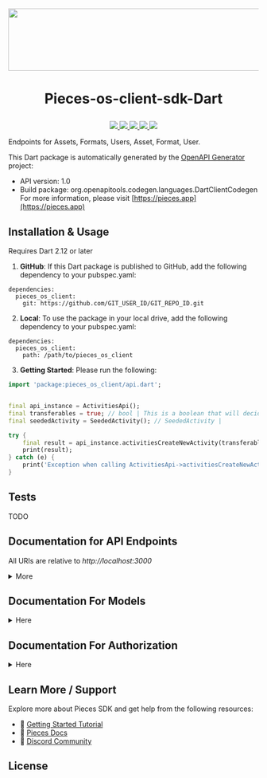<h1 align="center">
    <b>
        <a href="https://pieces.app">
            <img src="https://github.com/Arindam200/pieces-readme-template/assets/109217591/4a8ebb8f-a46c-49fe-a0a4-a6ee41583a99" height="125" width="600" />
        </a><br>
    </b>
</h1>

# <p align="center"> Pieces-os-client-sdk-Dart
   <p align="center">
      <a href="https://github.com/pieces-app/pieces-os-client-sdk-for-dart" alt="GitHub contributors">
         <img src="https://img.shields.io/github/contributors/pieces-app/pieces-os-client-sdk-for-dart.svg" />
      <a>
      <a href="https://github.com/pieces-app/pieces-os-client-sdk-for-dart" alt="GitHub issues by-label">
         <img src="https://img.shields.io/github/issues/pieces-app/pieces-os-client-sdk-for-dart" />
      </a>
      <a href="https://discord.gg/getpieces" alt="Discord">
         <img src="https://img.shields.io/badge/Discord-@layer5.svg?color=7389D8&label&logo=discord&logoColor=ffffff" />
      </a>
      <a href="https://twitter.com/getpieces" alt="Twitter Follow">
         <img src="https://img.shields.io/twitter/follow/getpieces.svg?label=Follow" />
      </a>
      <a href="https://github.com/pieces-app/pieces-os-client-sdk-for-dart" alt="License">
         <img src="https://img.shields.io/github/license/pieces-app/pieces-os-client-sdk-for-python.svg" />
      </a>
   </p>
</p>

Endpoints for Assets, Formats, Users, Asset, Format, User.

This Dart package is automatically generated by the [OpenAPI Generator](https://openapi-generator.tech) project:

- API version: 1.0
- Build package: org.openapitools.codegen.languages.DartClientCodegen
For more information, please visit [https://pieces.app](https://pieces.app)


## Installation & Usage
Requires Dart 2.12 or later

1. **GitHub**: If this Dart package is published to GitHub, add the following dependency to your pubspec.yaml:
```
dependencies:
  pieces_os_client:
    git: https://github.com/GIT_USER_ID/GIT_REPO_ID.git
```

2. **Local**: To use the package in your local drive, add the following dependency to your pubspec.yaml:
```
dependencies:
  pieces_os_client:
    path: /path/to/pieces_os_client
```
3. **Getting Started**: Please run the following:

```dart
import 'package:pieces_os_client/api.dart';


final api_instance = ActivitiesApi();
final transferables = true; // bool | This is a boolean that will decided if we are want to return the transferable data (default) or not(performance enhancement)
final seededActivity = SeededActivity(); // SeededActivity | 

try {
    final result = api_instance.activitiesCreateNewActivity(transferables, seededActivity);
    print(result);
} catch (e) {
    print('Exception when calling ActivitiesApi->activitiesCreateNewActivity: $e\n');
}

```

## Tests

TODO

## Documentation for API Endpoints

All URIs are relative to *http://localhost:3000*

<details>
<summary>More</summary>

Class | Method | HTTP request | Description
------------ | ------------- | ------------- | -------------
*ActivitiesApi* | [**activitiesCreateNewActivity**](doc//ActivitiesApi.md#activitiescreatenewactivity) | **POST** /activities/create | /activities/create [POST]
*ActivitiesApi* | [**activitiesDeleteSpecificActivity**](doc//ActivitiesApi.md#activitiesdeletespecificactivity) | **POST** /activities/{activity}/delete | /activities/{activity}/delete [POST]
*ActivitiesApi* | [**activitiesSnapshot**](doc//ActivitiesApi.md#activitiessnapshot) | **GET** /activities | /activities [GET]
*ActivityApi* | [**activitiesSpecificActivitySnapshot**](doc//ActivityApi.md#activitiesspecificactivitysnapshot) | **GET** /activity/{activity} | /activity/{activity} [GET]
*ActivityApi* | [**activityIdentifiersSnapshot**](doc//ActivityApi.md#activityidentifierssnapshot) | **GET** /activity/identifiers | /activity/identifiers [GET]
*ActivityApi* | [**activityUpdate**](doc//ActivityApi.md#activityupdate) | **POST** /activity/update | /activity/update [POST]
*AllocationApi* | [**allocationSnapshot**](doc//AllocationApi.md#allocationsnapshot) | **GET** /allocation/{allocation} | /allocation/{allocation} [GET]
*AllocationApi* | [**allocationUpdate**](doc//AllocationApi.md#allocationupdate) | **POST** /allocation/update | /allocation/update [POST]
*AllocationsApi* | [**allocationsConnectNewCloud**](doc//AllocationsApi.md#allocationsconnectnewcloud) | **POST** /allocations/connect | /allocations/connect [POST]
*AllocationsApi* | [**allocationsCreateNewAllocation**](doc//AllocationsApi.md#allocationscreatenewallocation) | **POST** /allocations/create | /allocations/create [POST]
*AllocationsApi* | [**allocationsDeleteAllocation**](doc//AllocationsApi.md#allocationsdeleteallocation) | **POST** /allocations/delete | /allocations/delete [POST]
*AllocationsApi* | [**allocationsDisconnectCloud**](doc//AllocationsApi.md#allocationsdisconnectcloud) | **POST** /allocations/disconnect | /allocations/disconnect [POST]
*AllocationsApi* | [**allocationsReconnectCloud**](doc//AllocationsApi.md#allocationsreconnectcloud) | **POST** /allocations/reconnect | /allocations/reconnect [POST]
*AllocationsApi* | [**allocationsSnapshot**](doc//AllocationsApi.md#allocationssnapshot) | **GET** /allocations | /allocations [GET]
*AnalysesApi* | [**analysesSnapshot**](doc//AnalysesApi.md#analysessnapshot) | **GET** /analyses | Your GET endpoint
*AnchorApi* | [**anchorRename**](doc//AnchorApi.md#anchorrename) | **POST** /anchor/{anchor}/rename | /anchor/{anchor}/rename [POST]
*AnchorApi* | [**anchorScoresIncrement**](doc//AnchorApi.md#anchorscoresincrement) | **POST** /anchor/{anchor}/scores/increment | '/anchor/{anchor}/scores/increment' [POST]
*AnchorApi* | [**anchorSpecificAnchorSnapshot**](doc//AnchorApi.md#anchorspecificanchorsnapshot) | **GET** /anchor/{anchor} | /anchor/{anchor} [GET]
*AnchorApi* | [**anchorUpdate**](doc//AnchorApi.md#anchorupdate) | **POST** /anchor/update | /anchor/update [POST]
*AnchorPointApi* | [**anchorPointScoresIncrement**](doc//AnchorPointApi.md#anchorpointscoresincrement) | **POST** /anchor_point/{anchor_point}/scores/increment | '/anchor_point/{anchor_point}/scores/increment' [POST]
*AnchorPointApi* | [**anchorPointSpecificAnchorPointSnapshot**](doc//AnchorPointApi.md#anchorpointspecificanchorpointsnapshot) | **GET** /anchor_point/{anchor_point} | /anchor_point/{anchor_point} [GET]
*AnchorPointApi* | [**anchorPointUpdate**](doc//AnchorPointApi.md#anchorpointupdate) | **POST** /anchor_point/update | /anchor_point/update [POST]
*AnchorPointsApi* | [**anchorPointsCreateNewAnchorPoint**](doc//AnchorPointsApi.md#anchorpointscreatenewanchorpoint) | **POST** /anchor_points/create | /anchor_points/create [POST]
*AnchorPointsApi* | [**anchorPointsDeleteSpecificAnchorPoint**](doc//AnchorPointsApi.md#anchorpointsdeletespecificanchorpoint) | **POST** /anchor_points/{anchor_point}/delete | /anchor_points/{anchor_point}/delete [POST]
*AnchorPointsApi* | [**anchorPointsSnapshot**](doc//AnchorPointsApi.md#anchorpointssnapshot) | **GET** /anchor_points | /anchor_points [GET]
*AnchorsApi* | [**anchorDisassociateAsset**](doc//AnchorsApi.md#anchordisassociateasset) | **POST** /anchors/{anchor}/assets/delete/{asset} | /anchors/{anchor}/assets/delete/{asset} [POST]
*AnchorsApi* | [**anchorsCreateNewAnchor**](doc//AnchorsApi.md#anchorscreatenewanchor) | **POST** /anchors/create | /anchors/create [POST]
*AnchorsApi* | [**anchorsDeleteSpecificAnchor**](doc//AnchorsApi.md#anchorsdeletespecificanchor) | **POST** /anchors/{anchor}/delete | /anchors/{anchor}/delete [POST]
*AnchorsApi* | [**anchorsSnapshot**](doc//AnchorsApi.md#anchorssnapshot) | **GET** /anchors | /anchors [GET]
*AnnotationApi* | [**annotationScoresIncrement**](doc//AnnotationApi.md#annotationscoresincrement) | **POST** /annotation/{annotation}/scores/increment | '/annotation/{annotation}/scores/increment' [POST]
*AnnotationApi* | [**annotationSpecificAnnotationSnapshot**](doc//AnnotationApi.md#annotationspecificannotationsnapshot) | **GET** /annotation/{annotation} | /annotation/{annotation} [GET]
*AnnotationApi* | [**annotationUpdate**](doc//AnnotationApi.md#annotationupdate) | **POST** /annotation/update | /annotation/update [POST]
*AnnotationsApi* | [**annotationsCreateNewAnnotation**](doc//AnnotationsApi.md#annotationscreatenewannotation) | **POST** /annotations/create | /annotations/create [POST]
*AnnotationsApi* | [**annotationsDeleteSpecificAnnotation**](doc//AnnotationsApi.md#annotationsdeletespecificannotation) | **POST** /annotations/{annotation}/delete | /annotations/{annotation}/delete [POST]
*AnnotationsApi* | [**annotationsSnapshot**](doc//AnnotationsApi.md#annotationssnapshot) | **GET** /annotations | /annotations [GET]
*ApplicationApi* | [**applicationUpdate**](doc//ApplicationApi.md#applicationupdate) | **POST** /application/update | /application/update [GET]
*ApplicationsApi* | [**applicationsExternalRelated**](doc//ApplicationsApi.md#applicationsexternalrelated) | **GET** /applications/external/related | /applications/external/related [GET]
*ApplicationsApi* | [**applicationsExternalSnapshot**](doc//ApplicationsApi.md#applicationsexternalsnapshot) | **GET** /applications/external | /applications/external [GET]
*ApplicationsApi* | [**applicationsRegister**](doc//ApplicationsApi.md#applicationsregister) | **POST** /applications/register | /applications/register [POST]
*ApplicationsApi* | [**applicationsSessionClose**](doc//ApplicationsApi.md#applicationssessionclose) | **POST** /applications/session/close | /applications/session/close [POST]
*ApplicationsApi* | [**applicationsSessionOpen**](doc//ApplicationsApi.md#applicationssessionopen) | **POST** /applications/session/open | /applications/session/open [POST]
*ApplicationsApi* | [**applicationsSessionSnapshot**](doc//ApplicationsApi.md#applicationssessionsnapshot) | **GET** /applications/sessions/{session} | /applications/sessions/{session} [GET]
*ApplicationsApi* | [**applicationsSnapshot**](doc//ApplicationsApi.md#applicationssnapshot) | **GET** /applications | /applications [GET]
*ApplicationsApi* | [**applicationsSpecificApplicationSnapshot**](doc//ApplicationsApi.md#applicationsspecificapplicationsnapshot) | **GET** /applications/{application} | /applications/{application} [GET]
*ApplicationsApi* | [**applicationsUsageEngagementInteraction**](doc//ApplicationsApi.md#applicationsusageengagementinteraction) | **POST** /applications/usage/engagement/interaction | /applications/usage/engagement/interaction [POST] Scoped to Apps
*ApplicationsApi* | [**applicationsUsageEngagementKeyboard**](doc//ApplicationsApi.md#applicationsusageengagementkeyboard) | **POST** /applications/usage/engagement/keyboard | /applications/usage/engagement/keyboard [POST] Scoped to Apps
*ApplicationsApi* | [**applicationsUsageInstallation**](doc//ApplicationsApi.md#applicationsusageinstallation) | **POST** /applications/usage/installation | /applications/usage/installation [POST]
*ApplicationsApi* | [**postApplicationsUsageUpdated**](doc//ApplicationsApi.md#postapplicationsusageupdated) | **POST** /applications/usage/updated | /applications/usage/updated [POST]
*AssetApi* | [**assetAssociateTag**](doc//AssetApi.md#assetassociatetag) | **POST** /asset/{asset}/tags/associate/{tag} | /asset/{asset}/tags/associate/{tag} [POST]
*AssetApi* | [**assetAssociateWebsite**](doc//AssetApi.md#assetassociatewebsite) | **POST** /asset/{asset}/websites/associate/{website} | /asset/{asset}/websites/associate/{website} [POST]
*AssetApi* | [**assetDisassociateTag**](doc//AssetApi.md#assetdisassociatetag) | **POST** /asset/{asset}/tags/disassociate/{tag} | /asset/{asset}/tags/disassociate/{tag} [POST]
*AssetApi* | [**assetDisassociateWebsite**](doc//AssetApi.md#assetdisassociatewebsite) | **POST** /asset/{asset}/websites/disassociate/{website} | /asset/{asset}/websites/disassociate/{website} [POST]
*AssetApi* | [**assetFormats**](doc//AssetApi.md#assetformats) | **GET** /asset/{asset}/formats | /asset/{asset}/formats [GET] Scoped To Asset
*AssetApi* | [**assetReclassify**](doc//AssetApi.md#assetreclassify) | **POST** /asset/reclassify | /asset/reclassify [POST]
*AssetApi* | [**assetScoresIncrement**](doc//AssetApi.md#assetscoresincrement) | **POST** /asset/{asset}/scores/increment | '/asset/{asset}/scores/increment' [POST]
*AssetApi* | [**assetSnapshot**](doc//AssetApi.md#assetsnapshot) | **GET** /asset/{asset} | /asset/{asset} [GET] Scoped To Asset
*AssetApi* | [**assetSnapshotPost**](doc//AssetApi.md#assetsnapshotpost) | **POST** /asset/{asset} | /asset/{asset} [POST] Scoped to an Asset
*AssetApi* | [**assetSpecificAssetActivities**](doc//AssetApi.md#assetspecificassetactivities) | **GET** /asset/{asset}/activities | /asset/{asset}/activities [GET]
*AssetApi* | [**assetSpecificAssetConversations**](doc//AssetApi.md#assetspecificassetconversations) | **GET** /asset/{asset}/conversations | /asset/{asset}/conversations [GET]
*AssetApi* | [**assetSpecificAssetExport**](doc//AssetApi.md#assetspecificassetexport) | **GET** /asset/{asset}/export | [GET] /asset/{asset}/export
*AssetApi* | [**assetUpdate**](doc//AssetApi.md#assetupdate) | **POST** /asset/update | /asset/update [POST] Scoped to Asset
*AssetsApi* | [**assetsCreateNewAsset**](doc//AssetsApi.md#assetscreatenewasset) | **POST** /assets/create | /assets/create [POST] Scoped to Asset
*AssetsApi* | [**assetsDeleteAsset**](doc//AssetsApi.md#assetsdeleteasset) | **POST** /assets/{asset}/delete | /assets/delete [POST] Scoped to Asset
*AssetsApi* | [**assetsDraft**](doc//AssetsApi.md#assetsdraft) | **POST** /assets/draft | /assets/draft [POST]
*AssetsApi* | [**assetsGetRecommendedAssets**](doc//AssetsApi.md#assetsgetrecommendedassets) | **GET** /assets/recommended | Your GET endpoint
*AssetsApi* | [**assetsGetRelatedAssets**](doc//AssetsApi.md#assetsgetrelatedassets) | **GET** /assets/related | /assets/related [GET]
*AssetsApi* | [**assetsIdentifiersSnapshot**](doc//AssetsApi.md#assetsidentifierssnapshot) | **GET** /assets/identifiers | /assets/identifiers [GET]
*AssetsApi* | [**assetsPseudoSnapshot**](doc//AssetsApi.md#assetspseudosnapshot) | **GET** /assets/pseudo | /assets/pseudo [GET]
*AssetsApi* | [**assetsSearchAssets**](doc//AssetsApi.md#assetssearchassets) | **GET** /assets/search | /assets/search?query=string [GET]
*AssetsApi* | [**assetsSearchWithFilters**](doc//AssetsApi.md#assetssearchwithfilters) | **POST** /assets/search | /assets/search [POST]
*AssetsApi* | [**assetsSnapshot**](doc//AssetsApi.md#assetssnapshot) | **GET** /assets | /assets [GET] Scoped to Assets
*AssetsApi* | [**assetsSpecificAssetFormatsSnapshot**](doc//AssetsApi.md#assetsspecificassetformatssnapshot) | **GET** /assets/{asset}/formats | /assets/{asset}/formats [GET] Scoped To Assets
*AssetsApi* | [**assetsSpecificAssetSnapshot**](doc//AssetsApi.md#assetsspecificassetsnapshot) | **GET** /assets/{asset} | /assets/{asset} [GET] Scoped to Assets
*AssetsApi* | [**assetsStreamIdentifiers**](doc//AssetsApi.md#assetsstreamidentifiers) | **GET** /assets/stream/identifiers | /assets/stream/identifiers [GET]
*AssetsApi* | [**getAssetsStreamTransferables**](doc//AssetsApi.md#getassetsstreamtransferables) | **GET** /assets/stream/transferables | Your GET endpoint
*AssetsApi* | [**streamAssets**](doc//AssetsApi.md#streamassets) | **GET** /assets/stream | /assets/stream [GET]
*Auth0Api* | [**auth0Logout**](doc//Auth0Api.md#auth0logout) | **GET** /v2/logout | https://auth.pieces.services/v2/logout [GET]
*Auth0Api* | [**authorizeAuth0**](doc//Auth0Api.md#authorizeauth0) | **GET** /authorize | https://auth.pieces.services/authorize [GET]
*Auth0Api* | [**exchangeForAuth0Token**](doc//Auth0Api.md#exchangeforauth0token) | **POST** /oauth/token | https://auth.pieces.services/oauth/token [POST]
*Auth0Api* | [**getAuth0UserInfo**](doc//Auth0Api.md#getauth0userinfo) | **GET** /userinfo | https://auth.pieces.services/userinfo [GET]
*BackupApi* | [**backup**](doc//BackupApi.md#backup) | **POST** /backup | /backup [POST]
*BackupApi* | [**backupAsset**](doc//BackupApi.md#backupasset) | **POST** /backup/asset | /backup/asset [POST]
*ClassificationApi* | [**convertGenericClassification**](doc//ClassificationApi.md#convertgenericclassification) | **POST** /classification/generic/convert | Convert Generic Classification
*CodeAnalysesApi* | [**codeAnalysesSnapshot**](doc//CodeAnalysesApi.md#codeanalysessnapshot) | **GET** /code_analyses | Your GET endpoint
*ConnectorApi* | [**connect**](doc//ConnectorApi.md#connect) | **POST** /connect | /connect [POST]
*ConnectorApi* | [**intention**](doc//ConnectorApi.md#intention) | **POST** /{application}/intention | /{application}/intention [POST]
*ConnectorApi* | [**onboarded**](doc//ConnectorApi.md#onboarded) | **POST** /{application}/onboarded | /onboarded [POST]
*ConnectorApi* | [**react**](doc//ConnectorApi.md#react) | **POST** /{application}/reaction | /{application}/reaction [POST]
*ConnectorApi* | [**suggest**](doc//ConnectorApi.md#suggest) | **POST** /{application}/suggestion | /{application}/suggestion [POST]
*ConnectorApi* | [**track**](doc//ConnectorApi.md#track) | **POST** /{application}/track | /{application}/track [POST]
*ConversationApi* | [**conversationAssociateAnchor**](doc//ConversationApi.md#conversationassociateanchor) | **POST** /conversation/{conversation}/anchors/associate/{anchor} | /conversation/{conversation}/anchors/associate/{anchor} [POST]
*ConversationApi* | [**conversationAssociateAsset**](doc//ConversationApi.md#conversationassociateasset) | **POST** /conversation/{conversation}/assets/associate/{asset} | /conversation/{conversation}/assets/associate/{asset} [POST]
*ConversationApi* | [**conversationAssociateWebsite**](doc//ConversationApi.md#conversationassociatewebsite) | **POST** /conversation/{conversation}/websites/associate/{website} | /conversation/{conversation}/websites/associate/{website} [POST]
*ConversationApi* | [**conversationDisassociateAnchor**](doc//ConversationApi.md#conversationdisassociateanchor) | **POST** /conversation/{conversation}/anchors/delete/{anchor} | /conversation/{conversation}/anchors/delete/{anchor} [POST]
*ConversationApi* | [**conversationDisassociateAsset**](doc//ConversationApi.md#conversationdisassociateasset) | **POST** /conversation/{conversation}/assets/delete/{asset} | /conversation/{conversation}/assets/delete/{asset} [POST]
*ConversationApi* | [**conversationDisassociateWebsite**](doc//ConversationApi.md#conversationdisassociatewebsite) | **POST** /conversation/{conversation}/websites/disassociate/{website} | /website/{website}/websites/disassociate/{website} [POST]
*ConversationApi* | [**conversationGetSpecificConversation**](doc//ConversationApi.md#conversationgetspecificconversation) | **GET** /conversation/{conversation} | /conversation/{conversation} [GET]
*ConversationApi* | [**conversationGroundingMessagesAssociateMessage**](doc//ConversationApi.md#conversationgroundingmessagesassociatemessage) | **POST** /conversation/{conversation}/grounding/messages/associate/{message} | /conversation/{conversation}/grounding/messages/associate/{message} [POST]
*ConversationApi* | [**conversationGroundingMessagesDisassociateMessage**](doc//ConversationApi.md#conversationgroundingmessagesdisassociatemessage) | **POST** /conversation/{conversation}/grounding/messages/disassociate/{message} | /conversation/{conversation}/grounding/messages/disassociate/{message} [POST]
*ConversationApi* | [**conversationScoresIncrement**](doc//ConversationApi.md#conversationscoresincrement) | **POST** /conversation/{conversation}/scores/increment | '/conversation/{conversation}/scores/increment' [POST]
*ConversationApi* | [**conversationSpecificConversationMessages**](doc//ConversationApi.md#conversationspecificconversationmessages) | **GET** /conversation/{conversation}/messages | /conversation/{conversation}/messages [GET]
*ConversationApi* | [**conversationSpecificConversationRename**](doc//ConversationApi.md#conversationspecificconversationrename) | **POST** /conversation/{conversation}/rename | /conversation/{conversation}/rename [POST]
*ConversationApi* | [**conversationSummarize**](doc//ConversationApi.md#conversationsummarize) | **POST** /conversation/{conversation}/summarize | /conversation/{conversation}/summarize [POST]
*ConversationApi* | [**conversationUpdate**](doc//ConversationApi.md#conversationupdate) | **POST** /conversation/update | /conversation/update [POST]
*ConversationMessageApi* | [**messageAssociateAnnotation**](doc//ConversationMessageApi.md#messageassociateannotation) | **POST** /message/{message}/annotations/associate/{annotation} | /message/{message}/annotations/associate/{annotation} [POST]
*ConversationMessageApi* | [**messageDisassociateAnnotation**](doc//ConversationMessageApi.md#messagedisassociateannotation) | **POST** /message/{message}/annotations/disassociate/{annotation} | /message/{message}/annotations/disassociate/{annotation} [POST]
*ConversationMessageApi* | [**messageScoresIncrement**](doc//ConversationMessageApi.md#messagescoresincrement) | **POST** /message/{message}/scores/increment | '/message/{message}/scores/increment' [POST]
*ConversationMessageApi* | [**messageSpecificMessageSnapshot**](doc//ConversationMessageApi.md#messagespecificmessagesnapshot) | **GET** /message/{message} | /message/{message} [GET]
*ConversationMessageApi* | [**messageSpecificMessageUpdate**](doc//ConversationMessageApi.md#messagespecificmessageupdate) | **POST** /message/update | /message/update [GET]
*ConversationMessagesApi* | [**messagesCreateSpecificMessage**](doc//ConversationMessagesApi.md#messagescreatespecificmessage) | **POST** /messages/create | /messages/create [POST]
*ConversationMessagesApi* | [**messagesDeleteSpecificMessage**](doc//ConversationMessagesApi.md#messagesdeletespecificmessage) | **POST** /messages/{message}/delete | /messages/{message}/delete [POST]
*ConversationMessagesApi* | [**messagesSnapshot**](doc//ConversationMessagesApi.md#messagessnapshot) | **GET** /messages | /messages [GET]
*ConversationsApi* | [**conversationsCreateFromAsset**](doc//ConversationsApi.md#conversationscreatefromasset) | **POST** /conversations/create/from_asset/{asset} | /conversations/create/from_asset/{asset} [POST]
*ConversationsApi* | [**conversationsCreateSpecificConversation**](doc//ConversationsApi.md#conversationscreatespecificconversation) | **POST** /conversations/create | /conversations/create [POST]
*ConversationsApi* | [**conversationsDeleteSpecificConversation**](doc//ConversationsApi.md#conversationsdeletespecificconversation) | **POST** /conversations/{conversation}/delete | /conversations/{conversation}/delete [POST]
*ConversationsApi* | [**conversationsIdentifiersSnapshot**](doc//ConversationsApi.md#conversationsidentifierssnapshot) | **GET** /conversations/identifiers | /conversations/identifiers [GET]
*ConversationsApi* | [**conversationsSnapshot**](doc//ConversationsApi.md#conversationssnapshot) | **GET** /conversations | /conversations [GET]
*ConversationsApi* | [**conversationsStreamIdentifiers**](doc//ConversationsApi.md#conversationsstreamidentifiers) | **GET** /conversations/stream/identifiers | /conversations/stream/identifiers [STREAMED]
*DatabaseApi* | [**databaseExport**](doc//DatabaseApi.md#databaseexport) | **GET** /database/export | Your GET endpoint
*DatabaseApi* | [**databaseImport**](doc//DatabaseApi.md#databaseimport) | **POST** /database/import | /database/import [POST]
*DiscoveryApi* | [**discoveryDiscoverAssets**](doc//DiscoveryApi.md#discoverydiscoverassets) | **POST** /discovery/discover/assets | /discovery/discover/assets [POST]
*DiscoveryApi* | [**discoveryDiscoverAssetsHtml**](doc//DiscoveryApi.md#discoverydiscoverassetshtml) | **POST** /discovery/discover/assets/html | /discovery/discover/assets/html[POST]
*DiscoveryApi* | [**discoveryDiscoverSensitives**](doc//DiscoveryApi.md#discoverydiscoversensitives) | **POST** /discovery/discover/sensitives | /discovery/discover/sensitives [POST]
*DiscoveryApi* | [**discoveryDiscoverTagsRelated**](doc//DiscoveryApi.md#discoverydiscovertagsrelated) | **POST** /discovery/discover/tags/related | /discovery/discover/tags/related [POST]
*DistributionApi* | [**distributionUpdate**](doc//DistributionApi.md#distributionupdate) | **POST** /distribution/update | /distribution/update [POST]
*DistributionApi* | [**distributionsSpecificDistributionSnapshot**](doc//DistributionApi.md#distributionsspecificdistributionsnapshot) | **GET** /distribution/{distribution} | /distribution/{distribution} [GET]
*DistributionsApi* | [**distributionsCreateNewDistribution**](doc//DistributionsApi.md#distributionscreatenewdistribution) | **POST** /distributions/create | /distributions/create [POST]
*DistributionsApi* | [**distributionsDeleteSpecificDistribution**](doc//DistributionsApi.md#distributionsdeletespecificdistribution) | **POST** /distributions/{distribution}/delete | /distributions/{distribution}/delete [POST]
*DistributionsApi* | [**distributionsSnapshot**](doc//DistributionsApi.md#distributionssnapshot) | **GET** /distributions | /distributions [GET]
*ExternalProviderApi* | [**externalProviderApiKeyCreate**](doc//ExternalProviderApi.md#externalproviderapikeycreate) | **POST** /external_provider/api_key/create | /external_provider/api_key/create [POST]
*ExternalProviderApi* | [**externalProviderApiKeyDelete**](doc//ExternalProviderApi.md#externalproviderapikeydelete) | **POST** /external_provider/api_key/delete | /external_provider/api_key/delete [POST]
*ExternalProviderApi* | [**externalProviderApiKeyUpdate**](doc//ExternalProviderApi.md#externalproviderapikeyupdate) | **POST** /external_provider/api_key/update | /external_provider/api_key/update [POST]
*FormatApi* | [**formatAnalysis**](doc//FormatApi.md#formatanalysis) | **GET** /format/{format}/analysis | /format/{format}/analysis [GET]
*FormatApi* | [**formatReclassify**](doc//FormatApi.md#formatreclassify) | **POST** /format/reclassify | /format/reclassify [POST]
*FormatApi* | [**formatSnapshot**](doc//FormatApi.md#formatsnapshot) | **GET** /format/{format} | /format/{format} [GET] Scoped to Format
*FormatApi* | [**formatUpdateValue**](doc//FormatApi.md#formatupdatevalue) | **POST** /format/update/value | [POST] /format/update/value
*FormatApi* | [**formatUsageEvent**](doc//FormatApi.md#formatusageevent) | **POST** /format/usage/event | /format/usage/event [POST] Scoped to Format
*FormatsApi* | [**formatsSnapshot**](doc//FormatsApi.md#formatssnapshot) | **GET** /formats | /formats [GET] Scoped to Formats
*FormatsApi* | [**formatsSpecificFormatSnapshot**](doc//FormatsApi.md#formatsspecificformatsnapshot) | **GET** /formats/{format} | /formats/{format} [GET] Scoped to Formats
*GithubApi* | [**importGithubGists**](doc//GithubApi.md#importgithubgists) | **POST** /github/gists/import | /github/gists/import [POST]
*HintApi* | [**hintScoresIncrement**](doc//HintApi.md#hintscoresincrement) | **POST** /hint/{hint}/scores/increment | '/hint/{hint}/scores/increment' [POST]
*HintApi* | [**hintSpecificHintSnapshot**](doc//HintApi.md#hintspecifichintsnapshot) | **GET** /hint/{hint} | /hint/{hint} [POST]
*HintApi* | [**hintUpdate**](doc//HintApi.md#hintupdate) | **POST** /hint/update | /hint/update [POST]
*HintsApi* | [**hintsCreateNewHint**](doc//HintsApi.md#hintscreatenewhint) | **POST** /hints/create | /hints/create [POST]
*HintsApi* | [**hintsDeleteSpecificHint**](doc//HintsApi.md#hintsdeletespecifichint) | **POST** /hints/{hint}/delete | /hints/{hint}/delete [POST]
*HintsApi* | [**hintsSnapshot**](doc//HintsApi.md#hintssnapshot) | **GET** /hints | /hints [GET]
*ImageAnalysesApi* | [**imageAnalysesSnapshot**](doc//ImageAnalysesApi.md#imageanalysessnapshot) | **GET** /image_analyses | Your GET endpoint
*LinkifyApi* | [**linkify**](doc//LinkifyApi.md#linkify) | **POST** /linkify | /linkify [POST]
*LinkifyApi* | [**linkifyMultiple**](doc//LinkifyApi.md#linkifymultiple) | **POST** /linkify/multiple | /linkify/multiple [POST]
*LinkifyApi* | [**linkifyShareRevoke**](doc//LinkifyApi.md#linkifysharerevoke) | **POST** /linkify/{share}/revoke | [POST} /linkify/{share}/revoke
*MacOSApi* | [**assetsCreateNewAssetFromMacos**](doc//MacOSApi.md#assetscreatenewassetfrommacos) | **POST** /macos/assets/create | /macos/assets/create [Post]
*MachineLearningApi* | [**personificationTechnicalLanguageGeneration**](doc//MachineLearningApi.md#personificationtechnicallanguagegeneration) | **POST** /machine_learning/text/technical_language/generators/personification | /machine_learning/text/technical_language/generators/personification [GET]
*MachineLearningApi* | [**segmentTechnicalLanguage**](doc//MachineLearningApi.md#segmenttechnicallanguage) | **POST** /machine_learning/text/technical_language/parsers/segmentation | /machine_learning/text/technical_language/parsers/segmentation [POST]
*MetricsApi* | [**getMetricsFormats**](doc//MetricsApi.md#getmetricsformats) | **GET** /metrics/formats | /metrics/formats [GET]
*MetricsApi* | [**metricsFormatsOrdered**](doc//MetricsApi.md#metricsformatsordered) | **GET** /metrics/formats/ordered | /metrics/formats/ordered [GET]
*ModelApi* | [**modelSpecificModelDownload**](doc//ModelApi.md#modelspecificmodeldownload) | **POST** /model/{model}/download | /model/{model}/download [POST]
*ModelApi* | [**modelSpecificModelDownloadCancel**](doc//ModelApi.md#modelspecificmodeldownloadcancel) | **POST** /model/{model}/download/cancel | /model/{model}/download/cancel [POST]
*ModelApi* | [**modelSpecificModelDownloadProgress**](doc//ModelApi.md#modelspecificmodeldownloadprogress) | **GET** /model/{model}/download/progress | /model/{model}/download/progress [WS]
*ModelApi* | [**modelSpecificModelLoad**](doc//ModelApi.md#modelspecificmodelload) | **POST** /model/{model}/load | /model/{model}/load [POST]
*ModelApi* | [**modelSpecificModelUnload**](doc//ModelApi.md#modelspecificmodelunload) | **POST** /model/{model}/unload | /model/{model}/unload [POST]
*ModelApi* | [**modelUpdate**](doc//ModelApi.md#modelupdate) | **POST** /model/update | /model/update [POST]
*ModelApi* | [**modelsSpecificModelSnapshot**](doc//ModelApi.md#modelsspecificmodelsnapshot) | **GET** /model/{model} | /model/{model} [GET]
*ModelsApi* | [**modelsCreateNewModel**](doc//ModelsApi.md#modelscreatenewmodel) | **POST** /models/create | /models/create [POST]
*ModelsApi* | [**modelsDeleteSpecificModel**](doc//ModelsApi.md#modelsdeletespecificmodel) | **POST** /models/{model}/delete | /models/{model}/delete [POST]
*ModelsApi* | [**modelsDeleteSpecificModelCache**](doc//ModelsApi.md#modelsdeletespecificmodelcache) | **POST** /models/{model}/delete/cache | /models/{model}/delete/cache [POST]
*ModelsApi* | [**modelsSnapshot**](doc//ModelsApi.md#modelssnapshot) | **GET** /models | /models [GET]
*ModelsApi* | [**unloadModels**](doc//ModelsApi.md#unloadmodels) | **POST** /models/unload | /models/unload [POST]
*NotificationsApi* | [**sendLocalNotification**](doc//NotificationsApi.md#sendlocalnotification) | **POST** /notifications/local/send | Send notification
*OCRAnalysesApi* | [**ocrAnalysesSnapshot**](doc//OCRAnalysesApi.md#ocranalysessnapshot) | **GET** /ocr_analyses | Your GET endpoint
*OSApi* | [**linkProvider**](doc//OSApi.md#linkprovider) | **POST** /os/link_provider | /os/link_provider [POST]
*OSApi* | [**osDeviceInformation**](doc//OSApi.md#osdeviceinformation) | **GET** /os/device/information | /os/device/information [GET]
*OSApi* | [**osRestart**](doc//OSApi.md#osrestart) | **GET** /os/restart | Your GET endpoint
*OSApi* | [**osUpdateCheck**](doc//OSApi.md#osupdatecheck) | **POST** /os/update/check | /os/update/check [POST]
*OSApi* | [**pickFiles**](doc//OSApi.md#pickfiles) | **POST** /os/files/pick | /os/files/pick [POST]
*OSApi* | [**pickFolders**](doc//OSApi.md#pickfolders) | **POST** /os/folders/pick | /os/folders/pick [POST]
*OSApi* | [**signIntoOS**](doc//OSApi.md#signintoos) | **POST** /os/sign_in | 
*OSApi* | [**signOutOfOS**](doc//OSApi.md#signoutofos) | **POST** /os/sign_out | /os/sign_out [POST]
*OpenAIApi* | [**openAiModelsList**](doc//OpenAIApi.md#openaimodelslist) | **POST** /open_ai/models/list | /open_ai/models/list [POST]
*PKCEApi* | [**clearPKCE**](doc//PKCEApi.md#clearpkce) | **POST** /pkce/clear | /pkce/clear [POST]
*PKCEApi* | [**generateCode**](doc//PKCEApi.md#generatecode) | **POST** /pkce/code | /pkce/code [POST]
*PKCEApi* | [**generateToken**](doc//PKCEApi.md#generatetoken) | **POST** /pkce/token | /pkce/token [POST]
*PKCEApi* | [**getChallenge**](doc//PKCEApi.md#getchallenge) | **GET** /pkce/challenge | Your GET endpoint
*PKCEApi* | [**respondWithCode**](doc//PKCEApi.md#respondwithcode) | **POST** /pkce/response/code | /pkce/response/code [POST]
*PersonApi* | [**personScoresIncrement**](doc//PersonApi.md#personscoresincrement) | **POST** /person/{person}/scores/increment | '/person/{person}/scores/increment' [POST]
*PersonApi* | [**personSnapshot**](doc//PersonApi.md#personsnapshot) | **GET** /person/{person} | /person/{person} [GET]
*PersonApi* | [**updatePerson**](doc//PersonApi.md#updateperson) | **POST** /person/update | /person/update [POST]
*PersonsApi* | [**personDisassociateAsset**](doc//PersonsApi.md#persondisassociateasset) | **POST** /persons/{person}/assets/delete/{asset} | /persons/{person}/assets/delete/{asset} [POST]
*PersonsApi* | [**personsCreateNewPerson**](doc//PersonsApi.md#personscreatenewperson) | **POST** /persons/create | /persons/create [POST]
*PersonsApi* | [**personsDeletePerson**](doc//PersonsApi.md#personsdeleteperson) | **POST** /persons/{person}/delete | /persons/{person}/delete [POST]
*PersonsApi* | [**personsSnapshot**](doc//PersonsApi.md#personssnapshot) | **GET** /persons | /persons [GET]
*PieceApi* | [**htmlShare**](doc//PieceApi.md#htmlshare) | **GET** / | / [GET]
*QGPTApi* | [**hints**](doc//QGPTApi.md#hints) | **POST** /qgpt/hints | /qgpt/hints [POST]
*QGPTApi* | [**personsRelated**](doc//QGPTApi.md#personsrelated) | **POST** /qgpt/persons/related | /qgpt/persons/related [POST]
*QGPTApi* | [**qgptStream**](doc//QGPTApi.md#qgptstream) | **GET** /qgpt/stream | /qgpt/stream [GET]
*QGPTApi* | [**question**](doc//QGPTApi.md#question) | **POST** /qgpt/question | /qgpt/question [POST]
*QGPTApi* | [**relevance**](doc//QGPTApi.md#relevance) | **POST** /qgpt/relevance | /qgpt/relevance [POST]
*QGPTApi* | [**reprompt**](doc//QGPTApi.md#reprompt) | **POST** /qgpt/reprompt | /qgpt/reprompt [POST]
*RelationshipApi* | [**relationshipsSpecificRelationshipSnapshot**](doc//RelationshipApi.md#relationshipsspecificrelationshipsnapshot) | **GET** /relationship/{relationship} | /relationship/{relationship} [GET]
*RelationshipsApi* | [**relationshipsSnapshot**](doc//RelationshipsApi.md#relationshipssnapshot) | **GET** /relationships | /relationships [GET]
*SearchApi* | [**fullTextSearch**](doc//SearchApi.md#fulltextsearch) | **GET** /search/full_text | /search/full_text [GET]
*SearchApi* | [**neuralCodeSearch**](doc//SearchApi.md#neuralcodesearch) | **GET** /search/neural_code | /search/neural_code [GET]
*SearchApi* | [**tagBasedSearch**](doc//SearchApi.md#tagbasedsearch) | **POST** /search/tag_based | /search/tag_based [POST]
*SensitiveApi* | [**sensitiveScoresIncrement**](doc//SensitiveApi.md#sensitivescoresincrement) | **POST** /sensitive/{sensitive}/scores/increment | '/sensitive/{sensitive}/scores/increment' [POST]
*SensitiveApi* | [**sensitiveSnapshot**](doc//SensitiveApi.md#sensitivesnapshot) | **GET** /sensitive/{sensitive} | /sensitive/{sensitive} [GET]
*SensitiveApi* | [**updateSensitive**](doc//SensitiveApi.md#updatesensitive) | **POST** /sensitive/update | /sensitive/update [POST]
*SensitivesApi* | [**sensitivesCreateNewSensitive**](doc//SensitivesApi.md#sensitivescreatenewsensitive) | **POST** /sensitives/create | /sensitives/create [POST]
*SensitivesApi* | [**sensitivesDeleteSensitive**](doc//SensitivesApi.md#sensitivesdeletesensitive) | **POST** /sensitives/{sensitive}/delete | /sensitives/{sensitive}/delete [POST]
*SensitivesApi* | [**sensitivesSnapshot**](doc//SensitivesApi.md#sensitivessnapshot) | **GET** /sensitives | /sensitives [GET]
*ShareApi* | [**shareScoresIncrement**](doc//ShareApi.md#sharescoresincrement) | **POST** /share/{share}/scores/increment | '/share/{share}/scores/increment' [POST]
*ShareApi* | [**shareSnapshot**](doc//ShareApi.md#sharesnapshot) | **GET** /share/{share} | /share/{share}
*ShareApi* | [**shareUpdate**](doc//ShareApi.md#shareupdate) | **POST** /share/update | /share/update [POST]
*SharesApi* | [**sharesCreateNewShare**](doc//SharesApi.md#sharescreatenewshare) | **POST** /shares/create | /shares/create [POST]
*SharesApi* | [**sharesDeleteShare**](doc//SharesApi.md#sharesdeleteshare) | **POST** /shares/{share}/delete | /shares/{share}/delete [POST]
*SharesApi* | [**sharesSnapshot**](doc//SharesApi.md#sharessnapshot) | **GET** /shares | /shares [GET]
*SharesApi* | [**sharesSpecificShareSnapshot**](doc//SharesApi.md#sharesspecificsharesnapshot) | **GET** /shares/{share} | /shares/{share} [GET]
*TagApi* | [**tagAssociateAsset**](doc//TagApi.md#tagassociateasset) | **POST** /tag/{tag}/assets/associate/{asset} | /tag/{tag}/assets/associate/{asset} [POST]
*TagApi* | [**tagAssociatePerson**](doc//TagApi.md#tagassociateperson) | **POST** /tag/{tag}/persons/associate/{person} | /tag/{tag}/persons/associate/{person} [POST]
*TagApi* | [**tagDisassociateAsset**](doc//TagApi.md#tagdisassociateasset) | **POST** /tag/{tag}/assets/disassociate/{asset} | /tag/{tag}/assets/disassociate/{asset} [POST]
*TagApi* | [**tagDisassociatePerson**](doc//TagApi.md#tagdisassociateperson) | **POST** /tag/{tag}/persons/disassociate/{person} | /tag/{tag}/persons/disassociate/{person} [POST]
*TagApi* | [**tagScoresIncrement**](doc//TagApi.md#tagscoresincrement) | **POST** /tag/{tag}/scores/increment | '/tag/{tag}/scores/increment' [POST]
*TagApi* | [**tagUpdate**](doc//TagApi.md#tagupdate) | **POST** /tag/update | /tag/update [POST]
*TagApi* | [**tagsSpecificTagSnapshot**](doc//TagApi.md#tagsspecifictagsnapshot) | **GET** /tag/{tag} | /tag/{tag} [GET]
*TagsApi* | [**tagsCreateNewTag**](doc//TagsApi.md#tagscreatenewtag) | **POST** /tags/create | /tags/create [POST]
*TagsApi* | [**tagsDeleteSpecificTag**](doc//TagsApi.md#tagsdeletespecifictag) | **POST** /tags/{tag}/delete | /tags/{tag}/delete [POST]
*TagsApi* | [**tagsExists**](doc//TagsApi.md#tagsexists) | **POST** /tags/exists | /tags/exists [POST]
*TagsApi* | [**tagsSnapshot**](doc//TagsApi.md#tagssnapshot) | **GET** /tags | /tags [GET]
*UltraSuiteApi* | [**assetsCreateUltraSuiteAsset**](doc//UltraSuiteApi.md#assetscreateultrasuiteasset) | **POST** /ultra_suite/assets/create | /ultra_suite/assets/create [POST]
*UserApi* | [**clearUser**](doc//UserApi.md#clearuser) | **POST** /user/clear | /user/clear
*UserApi* | [**selectUser**](doc//UserApi.md#selectuser) | **POST** /user/select | /user/select [POST]
*UserApi* | [**streamUser**](doc//UserApi.md#streamuser) | **GET** /user/stream | /user/stream [GET]
*UserApi* | [**updateUser**](doc//UserApi.md#updateuser) | **POST** /user/update | /user/update [POST]
*UserApi* | [**userProviders**](doc//UserApi.md#userproviders) | **GET** /user/providers | Your GET endpoint
*UserApi* | [**userSnapshot**](doc//UserApi.md#usersnapshot) | **GET** /user | /user [GET]
*UserApi* | [**userUpdateVanity**](doc//UserApi.md#userupdatevanity) | **POST** /user/update/vanity | /user/update/vanity [POST]
*UsersApi* | [**authenticateFromOauthToken**](doc//UsersApi.md#authenticatefromoauthtoken) | **POST** /users/authenticate/from_token | /users/authenticate/from_token [POST]
*UsersApi* | [**usersDisconnectUser**](doc//UsersApi.md#usersdisconnectuser) | **POST** /users/{user}/disconnect | /users/{user}/disconnect [POST]
*UsersApi* | [**usersSnapshot**](doc//UsersApi.md#userssnapshot) | **GET** /users | /users [GET]
*UsersApi* | [**usersSpecificUserSnapshot**](doc//UsersApi.md#usersspecificusersnapshot) | **GET** /users/{user} | /users/{user} [GET] Scoped to Users
*WebsiteApi* | [**websiteAssociateAsset**](doc//WebsiteApi.md#websiteassociateasset) | **POST** /website/{website}/assets/associate/{asset} | /website/{website}/assets/associate/{asset} [POST]
*WebsiteApi* | [**websiteAssociateConversation**](doc//WebsiteApi.md#websiteassociateconversation) | **POST** /website/{website}/conversations/associate/{conversation} | /website/{website}/conversations/associate/{conversation} [POST]
*WebsiteApi* | [**websiteAssociatePerson**](doc//WebsiteApi.md#websiteassociateperson) | **POST** /website/{website}/persons/associate/{person} | /website/{website}/persons/associate/{person} [POST]
*WebsiteApi* | [**websiteDisassociateAsset**](doc//WebsiteApi.md#websitedisassociateasset) | **POST** /website/{website}/assets/disassociate/{asset} | /website/{website}/assets/disassociate/{asset} [POST]
*WebsiteApi* | [**websiteDisassociateConversation**](doc//WebsiteApi.md#websitedisassociateconversation) | **POST** /website/{website}/conversations/disassociate/{conversation} | /website/{website}/conversations/disassociate/{conversation} [POST]
*WebsiteApi* | [**websiteDisassociatePerson**](doc//WebsiteApi.md#websitedisassociateperson) | **POST** /website/{website}/persons/disassociate/{person} | /website/{website}/persons/disassociate/{person} [POST]
*WebsiteApi* | [**websiteScoresIncrement**](doc//WebsiteApi.md#websitescoresincrement) | **POST** /website/{website}/scores/increment | '/website/{website}/scores/increment' [POST]
*WebsiteApi* | [**websiteUpdate**](doc//WebsiteApi.md#websiteupdate) | **POST** /website/update | /website/update [POST]
*WebsiteApi* | [**websitesSpecificWebsiteSnapshot**](doc//WebsiteApi.md#websitesspecificwebsitesnapshot) | **GET** /website/{website} | /website/{website} [GET]
*WebsitesApi* | [**websitesCreateNewWebsite**](doc//WebsitesApi.md#websitescreatenewwebsite) | **POST** /websites/create | /websites/create [POST]
*WebsitesApi* | [**websitesDeleteSpecificWebsite**](doc//WebsitesApi.md#websitesdeletespecificwebsite) | **POST** /websites/{website}/delete | /websites/{website}/delete [POST]
*WebsitesApi* | [**websitesExists**](doc//WebsitesApi.md#websitesexists) | **POST** /websites/exists | /websites/exists [POST]
*WebsitesApi* | [**websitesSnapshot**](doc//WebsitesApi.md#websitessnapshot) | **GET** /websites | /websites [GET]
*WellKnownApi* | [**getWellKnownHealth**](doc//WellKnownApi.md#getwellknownhealth) | **GET** /.well-known/health | /.well-known/health [GET]
*WellKnownApi* | [**getWellKnownVersion**](doc//WellKnownApi.md#getwellknownversion) | **GET** /.well-known/version | /.well-known/version [Get]

</details>

## Documentation For Models

<details>
  <summary>Here</summary>
  
 - [AccessEnum](doc//AccessEnum.md)
 - [Accessor](doc//Accessor.md)
 - [Accessors](doc//Accessors.md)
 - [Activities](doc//Activities.md)
 - [Activity](doc//Activity.md)
 - [Aesthetics](doc//Aesthetics.md)
 - [AllocationCloud](doc//AllocationCloud.md)
 - [AllocationCloudStatus](doc//AllocationCloudStatus.md)
 - [AllocationCloudUrl](doc//AllocationCloudUrl.md)
 - [AllocationCloudUrls](doc//AllocationCloudUrls.md)
 - [AllocationStatusEnum](doc//AllocationStatusEnum.md)
 - [Allocations](doc//Allocations.md)
 - [Analyses](doc//Analyses.md)
 - [Analysis](doc//Analysis.md)
 - [AnalyticsTrackedAdoptionEventIdentifierDescriptionPairs](doc//AnalyticsTrackedAdoptionEventIdentifierDescriptionPairs.md)
 - [Anchor](doc//Anchor.md)
 - [AnchorPoint](doc//AnchorPoint.md)
 - [AnchorPoints](doc//AnchorPoints.md)
 - [AnchorTypeEnum](doc//AnchorTypeEnum.md)
 - [Anchors](doc//Anchors.md)
 - [Annotation](doc//Annotation.md)
 - [AnnotationTypeEnum](doc//AnnotationTypeEnum.md)
 - [Annotations](doc//Annotations.md)
 - [Application](doc//Application.md)
 - [ApplicationNameEnum](doc//ApplicationNameEnum.md)
 - [Applications](doc//Applications.md)
 - [Asset](doc//Asset.md)
 - [AssetFilter](doc//AssetFilter.md)
 - [AssetFilterPhrase](doc//AssetFilterPhrase.md)
 - [AssetFilterPhraseOptions](doc//AssetFilterPhraseOptions.md)
 - [AssetFilterTimestamp](doc//AssetFilterTimestamp.md)
 - [AssetFilters](doc//AssetFilters.md)
 - [AssetReclassification](doc//AssetReclassification.md)
 - [AssetSearchSpace](doc//AssetSearchSpace.md)
 - [Assets](doc//Assets.md)
 - [AssetsSearchWithFiltersInput](doc//AssetsSearchWithFiltersInput.md)
 - [AssetsSearchWithFiltersOutput](doc//AssetsSearchWithFiltersOutput.md)
 - [Auth0](doc//Auth0.md)
 - [Auth0Identity](doc//Auth0Identity.md)
 - [Auth0OpenAIUserMetadata](doc//Auth0OpenAIUserMetadata.md)
 - [Auth0Redirects](doc//Auth0Redirects.md)
 - [Auth0User](doc//Auth0User.md)
 - [Auth0UserAllocationMetadata](doc//Auth0UserAllocationMetadata.md)
 - [Auth0UserMetadata](doc//Auth0UserMetadata.md)
 - [AvailableFormats](doc//AvailableFormats.md)
 - [ByteDescriptor](doc//ByteDescriptor.md)
 - [CapabilitiesEnum](doc//CapabilitiesEnum.md)
 - [ChallengedPKCE](doc//ChallengedPKCE.md)
 - [CheckedOSUpdate](doc//CheckedOSUpdate.md)
 - [Classification](doc//Classification.md)
 - [ClassificationGenericEnum](doc//ClassificationGenericEnum.md)
 - [ClassificationRenderingEnum](doc//ClassificationRenderingEnum.md)
 - [ClassificationSpecificEnum](doc//ClassificationSpecificEnum.md)
 - [CodeAnalyses](doc//CodeAnalyses.md)
 - [CodeAnalysis](doc//CodeAnalysis.md)
 - [Context](doc//Context.md)
 - [Conversation](doc//Conversation.md)
 - [ConversationGrounding](doc//ConversationGrounding.md)
 - [ConversationMessage](doc//ConversationMessage.md)
 - [ConversationMessageSentimentEnum](doc//ConversationMessageSentimentEnum.md)
 - [ConversationMessages](doc//ConversationMessages.md)
 - [ConversationSummarizeInput](doc//ConversationSummarizeInput.md)
 - [ConversationSummarizeOutput](doc//ConversationSummarizeOutput.md)
 - [ConversationTypeEnum](doc//ConversationTypeEnum.md)
 - [Conversations](doc//Conversations.md)
 - [ConversationsCreateFromAssetOutput](doc//ConversationsCreateFromAssetOutput.md)
 - [CreatedExternalProviderApiKey](doc//CreatedExternalProviderApiKey.md)
 - [DeletedExternalProviderApiKey](doc//DeletedExternalProviderApiKey.md)
 - [DetectedExternalApplication](doc//DetectedExternalApplication.md)
 - [DetectedExternalApplications](doc//DetectedExternalApplications.md)
 - [DiscoveredAsset](doc//DiscoveredAsset.md)
 - [DiscoveredAssets](doc//DiscoveredAssets.md)
 - [DiscoveredHtmlWebpage](doc//DiscoveredHtmlWebpage.md)
 - [DiscoveredHtmlWebpages](doc//DiscoveredHtmlWebpages.md)
 - [DiscoveredRelatedTag](doc//DiscoveredRelatedTag.md)
 - [DiscoveredRelatedTags](doc//DiscoveredRelatedTags.md)
 - [DiscoveredSensitive](doc//DiscoveredSensitive.md)
 - [DiscoveredSensitives](doc//DiscoveredSensitives.md)
 - [Distribution](doc//Distribution.md)
 - [Distributions](doc//Distributions.md)
 - [Edges](doc//Edges.md)
 - [EmbeddedModelSchema](doc//EmbeddedModelSchema.md)
 - [EmbeddedModelSchemaSemanticVersionEnum](doc//EmbeddedModelSchemaSemanticVersionEnum.md)
 - [Embedding](doc//Embedding.md)
 - [Embeddings](doc//Embeddings.md)
 - [ExistentMetadata](doc//ExistentMetadata.md)
 - [ExistingMetadata](doc//ExistingMetadata.md)
 - [ExportedAsset](doc//ExportedAsset.md)
 - [ExportedDatabase](doc//ExportedDatabase.md)
 - [ExportedDatabaseFormat](doc//ExportedDatabaseFormat.md)
 - [ExportedDatabaseFormats](doc//ExportedDatabaseFormats.md)
 - [ExternalMLProviderEnum](doc//ExternalMLProviderEnum.md)
 - [ExternalProvider](doc//ExternalProvider.md)
 - [ExternalProviderProfileData](doc//ExternalProviderProfileData.md)
 - [ExternalProviderTypeEnum](doc//ExternalProviderTypeEnum.md)
 - [ExternalProviders](doc//ExternalProviders.md)
 - [ExternallySourcedEnum](doc//ExternallySourcedEnum.md)
 - [FileFormat](doc//FileFormat.md)
 - [FileMetadata](doc//FileMetadata.md)
 - [FilePickerInput](doc//FilePickerInput.md)
 - [FilterOperationTypeEnum](doc//FilterOperationTypeEnum.md)
 - [FlattenedActivities](doc//FlattenedActivities.md)
 - [FlattenedActivity](doc//FlattenedActivity.md)
 - [FlattenedAnalysis](doc//FlattenedAnalysis.md)
 - [FlattenedAnchor](doc//FlattenedAnchor.md)
 - [FlattenedAnchorPoint](doc//FlattenedAnchorPoint.md)
 - [FlattenedAnchorPoints](doc//FlattenedAnchorPoints.md)
 - [FlattenedAnchors](doc//FlattenedAnchors.md)
 - [FlattenedAnnotation](doc//FlattenedAnnotation.md)
 - [FlattenedAnnotations](doc//FlattenedAnnotations.md)
 - [FlattenedAsset](doc//FlattenedAsset.md)
 - [FlattenedAssets](doc//FlattenedAssets.md)
 - [FlattenedConversation](doc//FlattenedConversation.md)
 - [FlattenedConversationMessage](doc//FlattenedConversationMessage.md)
 - [FlattenedConversationMessages](doc//FlattenedConversationMessages.md)
 - [FlattenedConversations](doc//FlattenedConversations.md)
 - [FlattenedDistribution](doc//FlattenedDistribution.md)
 - [FlattenedDistributions](doc//FlattenedDistributions.md)
 - [FlattenedFormat](doc//FlattenedFormat.md)
 - [FlattenedFormats](doc//FlattenedFormats.md)
 - [FlattenedHint](doc//FlattenedHint.md)
 - [FlattenedHints](doc//FlattenedHints.md)
 - [FlattenedImageAnalysis](doc//FlattenedImageAnalysis.md)
 - [FlattenedOCRAnalysis](doc//FlattenedOCRAnalysis.md)
 - [FlattenedPerson](doc//FlattenedPerson.md)
 - [FlattenedPersons](doc//FlattenedPersons.md)
 - [FlattenedPreview](doc//FlattenedPreview.md)
 - [FlattenedSensitive](doc//FlattenedSensitive.md)
 - [FlattenedSensitives](doc//FlattenedSensitives.md)
 - [FlattenedShare](doc//FlattenedShare.md)
 - [FlattenedShares](doc//FlattenedShares.md)
 - [FlattenedTag](doc//FlattenedTag.md)
 - [FlattenedTags](doc//FlattenedTags.md)
 - [FlattenedUserProfile](doc//FlattenedUserProfile.md)
 - [FlattenedWebsite](doc//FlattenedWebsite.md)
 - [FlattenedWebsites](doc//FlattenedWebsites.md)
 - [Font](doc//Font.md)
 - [Format](doc//Format.md)
 - [FormatMetric](doc//FormatMetric.md)
 - [FormatReclassification](doc//FormatReclassification.md)
 - [Formats](doc//Formats.md)
 - [FormatsMetrics](doc//FormatsMetrics.md)
 - [FragmentFormat](doc//FragmentFormat.md)
 - [FragmentMetadata](doc//FragmentMetadata.md)
 - [GitHubDistribution](doc//GitHubDistribution.md)
 - [GitHubGistDistribution](doc//GitHubGistDistribution.md)
 - [GraphicalImageDescriptiveStatistics](doc//GraphicalImageDescriptiveStatistics.md)
 - [GraphicalImageProcessing](doc//GraphicalImageProcessing.md)
 - [GraphicalImageStatistics](doc//GraphicalImageStatistics.md)
 - [GraphicalMachineLearningProcessingEvent](doc//GraphicalMachineLearningProcessingEvent.md)
 - [GraphicalOCRDescriptiveStatistics](doc//GraphicalOCRDescriptiveStatistics.md)
 - [GraphicalOCRDescriptiveStatisticsConfidence](doc//GraphicalOCRDescriptiveStatisticsConfidence.md)
 - [GraphicalOCRProcessing](doc//GraphicalOCRProcessing.md)
 - [GraphicalOCRStatistics](doc//GraphicalOCRStatistics.md)
 - [GraphicalSVGStatistics](doc//GraphicalSVGStatistics.md)
 - [GroupedTimestamp](doc//GroupedTimestamp.md)
 - [Health](doc//Health.md)
 - [Hint](doc//Hint.md)
 - [HintTypeEnum](doc//HintTypeEnum.md)
 - [Hints](doc//Hints.md)
 - [ImageAnalyses](doc//ImageAnalyses.md)
 - [ImageAnalysis](doc//ImageAnalysis.md)
 - [InteractedAsset](doc//InteractedAsset.md)
 - [InteractedAssetInteractions](doc//InteractedAssetInteractions.md)
 - [InteractedAssets](doc//InteractedAssets.md)
 - [Linkify](doc//Linkify.md)
 - [LinkifyMultiple](doc//LinkifyMultiple.md)
 - [MailgunDistribution](doc//MailgunDistribution.md)
 - [MailgunMetadata](doc//MailgunMetadata.md)
 - [MechanismEnum](doc//MechanismEnum.md)
 - [Model](doc//Model.md)
 - [ModelDeleteCacheInput](doc//ModelDeleteCacheInput.md)
 - [ModelDeleteCacheOutput](doc//ModelDeleteCacheOutput.md)
 - [ModelDownloadProgress](doc//ModelDownloadProgress.md)
 - [ModelDownloadProgressStatusEnum](doc//ModelDownloadProgressStatusEnum.md)
 - [ModelFoundationEnum](doc//ModelFoundationEnum.md)
 - [ModelMaxTokens](doc//ModelMaxTokens.md)
 - [ModelTypeEnum](doc//ModelTypeEnum.md)
 - [ModelUsageEnum](doc//ModelUsageEnum.md)
 - [Models](doc//Models.md)
 - [Node](doc//Node.md)
 - [NodeTypeEnum](doc//NodeTypeEnum.md)
 - [Notification](doc//Notification.md)
 - [OAuthAccount](doc//OAuthAccount.md)
 - [OAuthGroup](doc//OAuthGroup.md)
 - [OAuthToken](doc//OAuthToken.md)
 - [OCRAnalyses](doc//OCRAnalyses.md)
 - [OCRAnalysis](doc//OCRAnalysis.md)
 - [OSDeviceCPUHardwareInformation](doc//OSDeviceCPUHardwareInformation.md)
 - [OSDeviceDependenciesInformation](doc//OSDeviceDependenciesInformation.md)
 - [OSDeviceGPUHardwareCapabilitiesInformation](doc//OSDeviceGPUHardwareCapabilitiesInformation.md)
 - [OSDeviceGPUHardwareInformation](doc//OSDeviceGPUHardwareInformation.md)
 - [OSDeviceHardwareInformation](doc//OSDeviceHardwareInformation.md)
 - [OSDeviceInformationReturnable](doc//OSDeviceInformationReturnable.md)
 - [OSHealth](doc//OSHealth.md)
 - [OnboardedPersonaDetails](doc//OnboardedPersonaDetails.md)
 - [OpenAIModelsListInput](doc//OpenAIModelsListInput.md)
 - [OpenAIModelsListOutput](doc//OpenAIModelsListOutput.md)
 - [OrderedMetrics](doc//OrderedMetrics.md)
 - [PKCE](doc//PKCE.md)
 - [Person](doc//Person.md)
 - [PersonAccess](doc//PersonAccess.md)
 - [PersonAccessScopedEnum](doc//PersonAccessScopedEnum.md)
 - [PersonBasicType](doc//PersonBasicType.md)
 - [PersonModel](doc//PersonModel.md)
 - [PersonType](doc//PersonType.md)
 - [Persons](doc//Persons.md)
 - [PlatformEnum](doc//PlatformEnum.md)
 - [PrecreatedExternalProviderApiKey](doc//PrecreatedExternalProviderApiKey.md)
 - [PredeletedExternalProviderApiKey](doc//PredeletedExternalProviderApiKey.md)
 - [PreonboardedPersonaDetails](doc//PreonboardedPersonaDetails.md)
 - [PreupdatedExternalProviderApiKey](doc//PreupdatedExternalProviderApiKey.md)
 - [Preview](doc//Preview.md)
 - [PrivacyEnum](doc//PrivacyEnum.md)
 - [PseudoAssets](doc//PseudoAssets.md)
 - [QGPTAgentRelatedRoutes](doc//QGPTAgentRelatedRoutes.md)
 - [QGPTAgentRoutes](doc//QGPTAgentRoutes.md)
 - [QGPTConversation](doc//QGPTConversation.md)
 - [QGPTConversationMessage](doc//QGPTConversationMessage.md)
 - [QGPTConversationMessageRoleEnum](doc//QGPTConversationMessageRoleEnum.md)
 - [QGPTConversationPipeline](doc//QGPTConversationPipeline.md)
 - [QGPTConversationPipelineForContextualizedCodeDialog](doc//QGPTConversationPipelineForContextualizedCodeDialog.md)
 - [QGPTConversationPipelineForContextualizedCodeGeneration](doc//QGPTConversationPipelineForContextualizedCodeGeneration.md)
 - [QGPTConversationPipelineForGeneralizedCodeDialog](doc//QGPTConversationPipelineForGeneralizedCodeDialog.md)
 - [QGPTHintsInput](doc//QGPTHintsInput.md)
 - [QGPTPersonsRelatedInput](doc//QGPTPersonsRelatedInput.md)
 - [QGPTPersonsRelatedOutput](doc//QGPTPersonsRelatedOutput.md)
 - [QGPTPromptPipeline](doc//QGPTPromptPipeline.md)
 - [QGPTQuestionAnswer](doc//QGPTQuestionAnswer.md)
 - [QGPTQuestionAnswers](doc//QGPTQuestionAnswers.md)
 - [QGPTQuestionInput](doc//QGPTQuestionInput.md)
 - [QGPTQuestionOutput](doc//QGPTQuestionOutput.md)
 - [QGPTRelevanceInput](doc//QGPTRelevanceInput.md)
 - [QGPTRelevanceInputOptions](doc//QGPTRelevanceInputOptions.md)
 - [QGPTRelevanceOutput](doc//QGPTRelevanceOutput.md)
 - [QGPTRepromptInput](doc//QGPTRepromptInput.md)
 - [QGPTRepromptOutput](doc//QGPTRepromptOutput.md)
 - [QGPTStreamEnum](doc//QGPTStreamEnum.md)
 - [QGPTStreamInput](doc//QGPTStreamInput.md)
 - [QGPTStreamOutput](doc//QGPTStreamOutput.md)
 - [QGPTTaskPipeline](doc//QGPTTaskPipeline.md)
 - [QGPTTaskPipelineForCodeCommentation](doc//QGPTTaskPipelineForCodeCommentation.md)
 - [QGPTTaskPipelineForCodeCompletion](doc//QGPTTaskPipelineForCodeCompletion.md)
 - [QGPTTaskPipelineForCodeExplanation](doc//QGPTTaskPipelineForCodeExplanation.md)
 - [QGPTTaskPipelineForCodeFix](doc//QGPTTaskPipelineForCodeFix.md)
 - [QGPTTaskPipelineForCodeModification](doc//QGPTTaskPipelineForCodeModification.md)
 - [Reaction](doc//Reaction.md)
 - [Recipients](doc//Recipients.md)
 - [ReferencedActivity](doc//ReferencedActivity.md)
 - [ReferencedAnchor](doc//ReferencedAnchor.md)
 - [ReferencedAnchorPoint](doc//ReferencedAnchorPoint.md)
 - [ReferencedAnnotation](doc//ReferencedAnnotation.md)
 - [ReferencedAsset](doc//ReferencedAsset.md)
 - [ReferencedConversation](doc//ReferencedConversation.md)
 - [ReferencedConversationMessage](doc//ReferencedConversationMessage.md)
 - [ReferencedDistribution](doc//ReferencedDistribution.md)
 - [ReferencedFormat](doc//ReferencedFormat.md)
 - [ReferencedHint](doc//ReferencedHint.md)
 - [ReferencedModel](doc//ReferencedModel.md)
 - [ReferencedPerson](doc//ReferencedPerson.md)
 - [ReferencedSensitive](doc//ReferencedSensitive.md)
 - [ReferencedShare](doc//ReferencedShare.md)
 - [ReferencedTag](doc//ReferencedTag.md)
 - [ReferencedUser](doc//ReferencedUser.md)
 - [ReferencedWebsite](doc//ReferencedWebsite.md)
 - [Relationship](doc//Relationship.md)
 - [Relationships](doc//Relationships.md)
 - [RelevantQGPTSeed](doc//RelevantQGPTSeed.md)
 - [RelevantQGPTSeeds](doc//RelevantQGPTSeeds.md)
 - [ResultedPKCE](doc//ResultedPKCE.md)
 - [ReturnedUserProfile](doc//ReturnedUserProfile.md)
 - [ReuseReaction](doc//ReuseReaction.md)
 - [ReuseSuggestion](doc//ReuseSuggestion.md)
 - [RevokedPKCE](doc//RevokedPKCE.md)
 - [Role](doc//Role.md)
 - [SaveSuggestion](doc//SaveSuggestion.md)
 - [Score](doc//Score.md)
 - [SearchedAsset](doc//SearchedAsset.md)
 - [SearchedAssets](doc//SearchedAssets.md)
 - [SearchedMatchEnum](doc//SearchedMatchEnum.md)
 - [Seed](doc//Seed.md)
 - [SeededAccessor](doc//SeededAccessor.md)
 - [SeededActivity](doc//SeededActivity.md)
 - [SeededAnchor](doc//SeededAnchor.md)
 - [SeededAnchorPoint](doc//SeededAnchorPoint.md)
 - [SeededAnnotation](doc//SeededAnnotation.md)
 - [SeededAsset](doc//SeededAsset.md)
 - [SeededAssetEnrichment](doc//SeededAssetEnrichment.md)
 - [SeededAssetMetadata](doc//SeededAssetMetadata.md)
 - [SeededAssetSensitive](doc//SeededAssetSensitive.md)
 - [SeededAssetTag](doc//SeededAssetTag.md)
 - [SeededAssetTags](doc//SeededAssetTags.md)
 - [SeededAssetWebsite](doc//SeededAssetWebsite.md)
 - [SeededAssetsRecommendation](doc//SeededAssetsRecommendation.md)
 - [SeededClassification](doc//SeededClassification.md)
 - [SeededConnectorAsset](doc//SeededConnectorAsset.md)
 - [SeededConnectorConnection](doc//SeededConnectorConnection.md)
 - [SeededConnectorCreation](doc//SeededConnectorCreation.md)
 - [SeededConnectorTracking](doc//SeededConnectorTracking.md)
 - [SeededConversation](doc//SeededConversation.md)
 - [SeededConversationMessage](doc//SeededConversationMessage.md)
 - [SeededDiscoverableAsset](doc//SeededDiscoverableAsset.md)
 - [SeededDiscoverableAssets](doc//SeededDiscoverableAssets.md)
 - [SeededDiscoverableHtmlWebpage](doc//SeededDiscoverableHtmlWebpage.md)
 - [SeededDiscoverableHtmlWebpages](doc//SeededDiscoverableHtmlWebpages.md)
 - [SeededDiscoverableRelatedTag](doc//SeededDiscoverableRelatedTag.md)
 - [SeededDiscoverableRelatedTags](doc//SeededDiscoverableRelatedTags.md)
 - [SeededDiscoverableSensitive](doc//SeededDiscoverableSensitive.md)
 - [SeededDiscoverableSensitives](doc//SeededDiscoverableSensitives.md)
 - [SeededDistribution](doc//SeededDistribution.md)
 - [SeededDistributions](doc//SeededDistributions.md)
 - [SeededExternalProvider](doc//SeededExternalProvider.md)
 - [SeededFile](doc//SeededFile.md)
 - [SeededFormat](doc//SeededFormat.md)
 - [SeededFragment](doc//SeededFragment.md)
 - [SeededGitHubDistribution](doc//SeededGitHubDistribution.md)
 - [SeededGitHubGistDistribution](doc//SeededGitHubGistDistribution.md)
 - [SeededGithubGistsImport](doc//SeededGithubGistsImport.md)
 - [SeededHint](doc//SeededHint.md)
 - [SeededMacOSAsset](doc//SeededMacOSAsset.md)
 - [SeededModel](doc//SeededModel.md)
 - [SeededModels](doc//SeededModels.md)
 - [SeededPKCE](doc//SeededPKCE.md)
 - [SeededPKCEADDITIONALPARAMETERS](doc//SeededPKCEADDITIONALPARAMETERS.md)
 - [SeededPerson](doc//SeededPerson.md)
 - [SeededScore](doc//SeededScore.md)
 - [SeededScoreIncrement](doc//SeededScoreIncrement.md)
 - [SeededSensitive](doc//SeededSensitive.md)
 - [SeededShare](doc//SeededShare.md)
 - [SeededTag](doc//SeededTag.md)
 - [SeededTrackedAdoptionEvent](doc//SeededTrackedAdoptionEvent.md)
 - [SeededTrackedApplication](doc//SeededTrackedApplication.md)
 - [SeededTrackedAssetEvent](doc//SeededTrackedAssetEvent.md)
 - [SeededTrackedAssetsEvent](doc//SeededTrackedAssetsEvent.md)
 - [SeededTrackedAssetsEventMetadata](doc//SeededTrackedAssetsEventMetadata.md)
 - [SeededTrackedConversationEvent](doc//SeededTrackedConversationEvent.md)
 - [SeededTrackedFormatEvent](doc//SeededTrackedFormatEvent.md)
 - [SeededTrackedInteractionEvent](doc//SeededTrackedInteractionEvent.md)
 - [SeededTrackedInteractionEventIdentifierDescriptionPairs](doc//SeededTrackedInteractionEventIdentifierDescriptionPairs.md)
 - [SeededTrackedKeyboardEvent](doc//SeededTrackedKeyboardEvent.md)
 - [SeededTrackedKeyboardEventIdentifierDescriptionPairs](doc//SeededTrackedKeyboardEventIdentifierDescriptionPairs.md)
 - [SeededTrackedMachineLearningEvent](doc//SeededTrackedMachineLearningEvent.md)
 - [SeededTrackedSessionEvent](doc//SeededTrackedSessionEvent.md)
 - [SeededUltraSuiteAsset](doc//SeededUltraSuiteAsset.md)
 - [SeededUser](doc//SeededUser.md)
 - [SeededWebsite](doc//SeededWebsite.md)
 - [Seeds](doc//Seeds.md)
 - [SegmentedTechnicalLanguage](doc//SegmentedTechnicalLanguage.md)
 - [SegmentedTechnicalLanguageFragment](doc//SegmentedTechnicalLanguageFragment.md)
 - [Sensitive](doc//Sensitive.md)
 - [SensitiveCategoryEnum](doc//SensitiveCategoryEnum.md)
 - [SensitiveMetadata](doc//SensitiveMetadata.md)
 - [SensitiveSeverityEnum](doc//SensitiveSeverityEnum.md)
 - [Sensitives](doc//Sensitives.md)
 - [Session](doc//Session.md)
 - [Share](doc//Share.md)
 - [Shares](doc//Shares.md)
 - [Space](doc//Space.md)
 - [StreamedIdentifier](doc//StreamedIdentifier.md)
 - [StreamedIdentifiers](doc//StreamedIdentifiers.md)
 - [Suggestion](doc//Suggestion.md)
 - [SuggestionTarget](doc//SuggestionTarget.md)
 - [SystemExecutionCpuInformation](doc//SystemExecutionCpuInformation.md)
 - [SystemExecutionInformation](doc//SystemExecutionInformation.md)
 - [TLPCodeDirectoryAnalytics](doc//TLPCodeDirectoryAnalytics.md)
 - [TLPCodeFileAnalytics](doc//TLPCodeFileAnalytics.md)
 - [TLPCodeFragmentClassification](doc//TLPCodeFragmentClassification.md)
 - [TLPCodeFragmentClassificationMetadata](doc//TLPCodeFragmentClassificationMetadata.md)
 - [TLPCodeFragmentDescription](doc//TLPCodeFragmentDescription.md)
 - [TLPCodeFragmentDescriptiveStatistics](doc//TLPCodeFragmentDescriptiveStatistics.md)
 - [TLPCodeFragmentReclassification](doc//TLPCodeFragmentReclassification.md)
 - [TLPCodeFragmentReclassificationUpdates](doc//TLPCodeFragmentReclassificationUpdates.md)
 - [TLPCodeFragmentStatistics](doc//TLPCodeFragmentStatistics.md)
 - [TLPCodeFragmentSuggestedReuse](doc//TLPCodeFragmentSuggestedReuse.md)
 - [TLPCodeFragmentSuggestedSave](doc//TLPCodeFragmentSuggestedSave.md)
 - [TLPCodeFragmentTagify](doc//TLPCodeFragmentTagify.md)
 - [TLPCodeProcessing](doc//TLPCodeProcessing.md)
 - [TLPCodeRepositoryAnalytics](doc//TLPCodeRepositoryAnalytics.md)
 - [TLPCodeSnippetAnalytics](doc//TLPCodeSnippetAnalytics.md)
 - [TLPCodeSnippetSuggestedInteractions](doc//TLPCodeSnippetSuggestedInteractions.md)
 - [TLPCodeSnippetTagifyCode](doc//TLPCodeSnippetTagifyCode.md)
 - [TLPDirectedDiscoveryFilter](doc//TLPDirectedDiscoveryFilter.md)
 - [TLPDirectedDiscoveryFilterEnum](doc//TLPDirectedDiscoveryFilterEnum.md)
 - [TLPDirectedDiscoveryFilters](doc//TLPDirectedDiscoveryFilters.md)
 - [TLPMachineLearningProcessingEvent](doc//TLPMachineLearningProcessingEvent.md)
 - [Tag](doc//Tag.md)
 - [TagCategoryEnum](doc//TagCategoryEnum.md)
 - [Tags](doc//Tags.md)
 - [TextLocation](doc//TextLocation.md)
 - [TextMatch](doc//TextMatch.md)
 - [Theme](doc//Theme.md)
 - [TokenizedPKCE](doc//TokenizedPKCE.md)
 - [TrackedApplication](doc//TrackedApplication.md)
 - [TrackedApplicationInstall](doc//TrackedApplicationInstall.md)
 - [TrackedApplicationUpdate](doc//TrackedApplicationUpdate.md)
 - [TrackedAssetEventCreationMetadata](doc//TrackedAssetEventCreationMetadata.md)
 - [TrackedAssetEventCreationMetadataClipboard](doc//TrackedAssetEventCreationMetadataClipboard.md)
 - [TrackedAssetEventCreationMetadataFile](doc//TrackedAssetEventCreationMetadataFile.md)
 - [TrackedAssetEventFormatReclassificationMetadata](doc//TrackedAssetEventFormatReclassificationMetadata.md)
 - [TrackedAssetEventIdentifierDescriptionPairs](doc//TrackedAssetEventIdentifierDescriptionPairs.md)
 - [TrackedAssetEventMetadata](doc//TrackedAssetEventMetadata.md)
 - [TrackedAssetEventRenameMetadata](doc//TrackedAssetEventRenameMetadata.md)
 - [TrackedAssetsEventIdentifierDescriptionPairs](doc//TrackedAssetsEventIdentifierDescriptionPairs.md)
 - [TrackedAssetsEventSearchMetadata](doc//TrackedAssetsEventSearchMetadata.md)
 - [TrackedAssetsEventSearchMetadataResults](doc//TrackedAssetsEventSearchMetadataResults.md)
 - [TrackedConversationEventIdentifierDescriptionPairs](doc//TrackedConversationEventIdentifierDescriptionPairs.md)
 - [TrackedConversationEventMetadata](doc//TrackedConversationEventMetadata.md)
 - [TrackedConversationEventRenameMetadata](doc//TrackedConversationEventRenameMetadata.md)
 - [TrackedFormat](doc//TrackedFormat.md)
 - [TrackedFormatEvent](doc//TrackedFormatEvent.md)
 - [TrackedFormatEventIdentifierDescriptionPairs](doc//TrackedFormatEventIdentifierDescriptionPairs.md)
 - [TrackedFormatEventMetadata](doc//TrackedFormatEventMetadata.md)
 - [TrackedInteractionEvent](doc//TrackedInteractionEvent.md)
 - [TrackedKeyboardEvent](doc//TrackedKeyboardEvent.md)
 - [TrackedSessionEventIdentifierDescriptionPairs](doc//TrackedSessionEventIdentifierDescriptionPairs.md)
 - [TrackedUserProfile](doc//TrackedUserProfile.md)
 - [TransferableBytes](doc//TransferableBytes.md)
 - [TransferableString](doc//TransferableString.md)
 - [UncheckedOSUpdate](doc//UncheckedOSUpdate.md)
 - [UnsegmentedTechnicalLanguage](doc//UnsegmentedTechnicalLanguage.md)
 - [UpdatedExternalProviderApiKey](doc//UpdatedExternalProviderApiKey.md)
 - [UpdatingStatusEnum](doc//UpdatingStatusEnum.md)
 - [UserProfile](doc//UserProfile.md)
 - [Users](doc//Users.md)
 - [Website](doc//Website.md)
 - [Websites](doc//Websites.md)

</details>

## Documentation For Authorization

<details>
  <summary>Here</summary>
  
## auth0

- **Type**: OAuth
- **Flow**: implicit
- **Authorization URL**: 
- **Scopes**: N/A

## auth0

- **Type**: OAuth
- **Flow**: application
- **Authorization URL**: 
- **Scopes**: N/A

## auth0

- **Type**: OAuth
- **Flow**: accessCode
- **Authorization URL**: 
- **Scopes**: N/A

## authorization

- **Type**: OAuth
- **Flow**: implicit
- **Authorization URL**: 
- **Scopes**: N/A

## authorization

- **Type**: OAuth
- **Flow**: application
- **Authorization URL**: 
- **Scopes**: N/A

## authorization

- **Type**: OAuth
- **Flow**: accessCode
- **Authorization URL**: 
- **Scopes**: N/A

</details>

## Learn More / Support
Explore more about Pieces SDK and get help from the following resources:

- 🚀 [Getting Started Tutorial](https://docs.pieces.app/installation-getting-started/what-am-i-installing)
- 📜 [Pieces Docs](https://docs.pieces.app/)
- 💬 [Discord Community](https://discord.gg/getpieces)

## License
